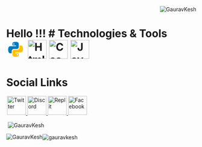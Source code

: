 <p align="right"> <img src="https://komarev.com/ghpvc/?username=GauravKesh&label=Profile%20views&color=0e75b6&style=flat" alt="GauravKesh" /> </p>
<h1>Hello !!!
# Technologies & Tools 
<div>
<img  title="Python" src="./img/icons8-python.gif"  width=50 height=50 border-radius=20>
<img  title="Html" width=50 height=50 border-radius=20>
<img  title="Css" width=50 height=50 border-radius=20>
<img  title="Javascript" width=50 height=50 border-radius=20>

<br>
</div>

# Social Links
<div style= "margin:2px;" "padding:2px">
<a href="https://www.flaticon.com/free-icons/instagram-logo" title="instagram logo icons"  width=50 height=50 border-radius=20/> </a>

  <a href="https://www.instagram.com" target="_blank" >
    <img height="50" title="Twitter" src="https://iconscout.com/lottie/instagram-4865722"  width=50 height=50 border-radius=20/>
 </a>

 <a href="https://www.instagram.com" target="_blank">
    <img height="50" title="Discord" src="https://iconscout.com/lottie/instagram-4865722"  width=50 height=50 border-radius=20/>
 </a>
    <a href="https://www.instagram.com" target="_blank">
    <img height="50" title="Replit" src="https://iconscout.com/lottie/instagram-4865722"  width=50 height=50 border-radius=20/>
 </a>

   <a href="https://www.youtube.com" target="_blank">
    <img height="50" title="Facebook" src="https://iconscout.com/lottie/instagram-4865722"  width=50 height=50 border-radius=20/>
   </a>
 </div>
 <p>&nbsp;<img align="center" src="https://github-readme-stats.vercel.app/api?username=GauravKesh&show_icons=true&locale=en" alt="GauravKesh" /></p>
 <p><img align="left" src="https://github-readme-stats.vercel.app/api/top-langs?username=GauravKesh&show_icons=true&locale=en&layout=compact" alt="GauravKesh" /></p>
 <p><img align="center"  src="https://github-readme-streak-stats.herokuapp.com/?user=GauravKesh&" alt="gauravkesh" /></p>

